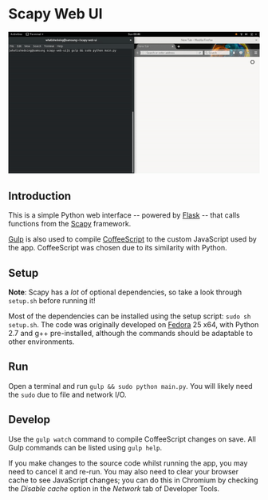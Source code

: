 # Scapy Web UI

![Video](scapy-web-ui.gif)

## Introduction
This is a simple Python web interface -- powered by [Flask][flask] -- that calls functions from the [Scapy][scapy] framework.

[Gulp][gulp] is also used to compile [CoffeeScript][coffeescript] to the custom JavaScript used by the app. CoffeeScript was chosen due to its similarity with Python.

## Setup
**Note**: Scapy has a _lot_ of optional dependencies, so take a look through `setup.sh` before running it!

Most of the dependencies can be installed using the setup script: `sudo sh setup.sh`. The code was originally developed on [Fedora][fedora] 25 x64, with Python 2.7 and g++ pre-installed, although the commands should be adaptable to other environments.

## Run
Open a terminal and run `gulp && sudo python main.py`. You will likely need the `sudo` due to file and network I/O.

## Develop
Use the `gulp watch` command to compile CoffeeScript changes on save. All Gulp commands can be listed using `gulp help`.

If you make changes to the source code whilst running the app, you may need to cancel it and re-run. You may also need to clear your browser cache to see JavaScript changes; you can do this in Chromium by checking the _Disable cache_ option in the _Network_ tab of Developer Tools.

[coffeescript]: http://coffeescript.org/
[fedora]: https://getfedora.org/
[flask]: http://flask.pocoo.org/ "Welcome | Flask (A Python Microframework)"
[gulp]: https://gulpjs.com/ "gulp.js"
[scapy]: http://secdev.org/projects/scapy/
